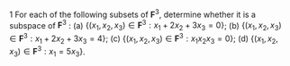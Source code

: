 1 For each of the following subsets of $\mathbf{F}^{3}$, determine whether it is a subspace of $\mathbf{F}^{3}$ :
(a) $\left\{\left(x_{1}, x_{2}, x_{3}\right) \in \mathbf{F}^{3}: x_{1}+2 x_{2}+3 x_{3}=0\right\}$;
(b) $\left\{\left(x_{1}, x_{2}, x_{3}\right) \in \mathbf{F}^{3}: x_{1}+2 x_{2}+3 x_{3}=4\right\}$;
(c) $\left\{\left(x_{1}, x_{2}, x_{3}\right) \in \mathbf{F}^{3}: x_{1} x_{2} x_{3}=0\right\}$;
(d) $\left\{\left(x_{1}, x_{2}, x_{3}\right) \in \mathbf{F}^{3}: x_{1}=5 x_{3}\right\}$.
